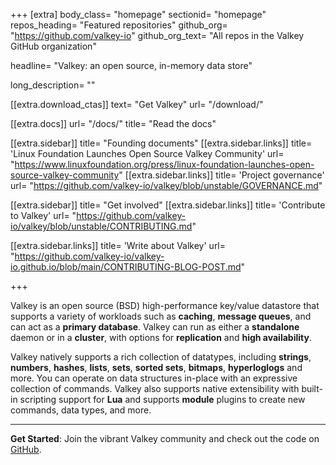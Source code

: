 +++
[extra]
body_class=  "homepage"
sectionid= "homepage"
repos_heading= "Featured repositories"
github_org= "https://github.com/valkey-io"
github_org_text= "All repos in the Valkey GitHub organization"

headline= "Valkey: an open source, in-memory data store"

long_description= ""

[[extra.download_ctas]]
text= "Get Valkey"
url=  "/download/"

[[extra.docs]]
url= "/docs/"
title= "Read the docs"


[[extra.sidebar]]
title= "Founding documents"
[[extra.sidebar.links]]
title= 'Linux Foundation Launches Open Source Valkey Community'
url= "https://www.linuxfoundation.org/press/linux-foundation-launches-open-source-valkey-community"
[[extra.sidebar.links]]
title= 'Project governance'
url= "https://github.com/valkey-io/valkey/blob/unstable/GOVERNANCE.md"


[[extra.sidebar]]
title= "Get involved"
[[extra.sidebar.links]]
title= 'Contribute to Valkey'
url= "https://github.com/valkey-io/valkey/blob/unstable/CONTRIBUTING.md"

[[extra.sidebar.links]]
title= 'Write about Valkey'
url= "https://github.com/valkey-io/valkey-io.github.io/blob/main/CONTRIBUTING-BLOG-POST.md"


+++

Valkey is an open source (BSD) high-performance key/value datastore that supports a variety of workloads such as **caching**, **message queues**, and can act as a **primary database**.
Valkey can run as either a **standalone** daemon or in a **cluster**, with options for **replication** and **high availability**.

Valkey natively supports a rich collection of datatypes, including **strings**, **numbers**, **hashes**, **lists**, **sets**, **sorted sets**, **bitmaps**, **hyperloglogs** and more.
You can operate on data structures in-place with an expressive collection of commands.
Valkey also supports native extensibility with built-in scripting support for **Lua** and supports **module** plugins to create new commands, data types, and more.

---

**Get Started**: Join the vibrant Valkey community and check out the code on [GitHub](https://github.com/valkey-io/valkey).
